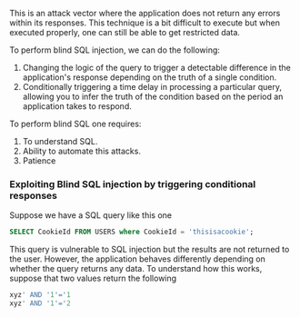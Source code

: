 This is an attack vector where the application does not return any errors within its responses. This technique is a bit difficult to execute but when executed properly, one can still be able to get restricted data.

To perform blind SQL injection, we can do the following:
1. Changing the logic of the query to trigger a detectable difference in the application's response depending on the truth of a single condition.
2. Conditionally triggering a time delay in processing a particular query, allowing you to infer the truth of the condition based on the period an application takes to respond.

To perform blind SQL  one requires:
1. To understand SQL.
2. Ability to automate this attacks.
3. Patience

### Exploiting Blind SQL injection by triggering conditional responses
Suppose we have a SQL query like this one

```sql
SELECT CookieId FROM USERS where CookieId = 'thisisacookie';
```

This query is vulnerable to SQL injection but the results are not returned to the user. However, the application behaves differently depending on whether the query returns any data. To understand how this works, suppose that two values return the following

```sql
xyz' AND '1'='1
xyz' AND '1'='2
```
